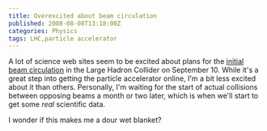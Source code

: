 ```yaml
---
title: Overexcited about beam circulation
published: 2008-08-08T13:18:00Z
categories: Physics
tags: LHC,particle accelerator
---
```


<p>
A lot of science web sites seem to be excited about plans for the <a href="http://uslhc.us/blogs/?p=296">initial beam circulation</a> in the Large Hadron Collider on September 10.  While it's a great step into getting the particle accelerator online, I'm a bit less excited about it than others.  Personally, I'm waiting for the start of actual collisions between opposing beams a month or two later, which is when we'll start to get some <em>real</em> scientific data.
</p>

<p>
I wonder if this makes me a dour wet blanket?
</p>

